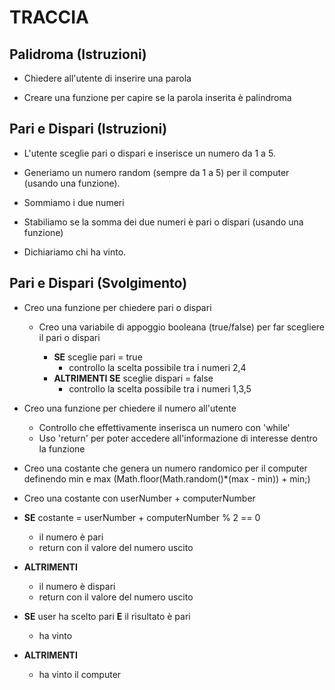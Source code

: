 # TRACCIA

## Palidroma (Istruzioni)

- Chiedere all'utente di inserire una parola

- Creare una funzione per capire se la parola inserita è palindroma

## Pari e Dispari (Istruzioni)

- L'utente sceglie pari o dispari e inserisce un numero da 1 a 5.

- Generiamo un numero random (sempre da 1 a 5) per il computer (usando una funzione).

- Sommiamo i due numeri

- Stabiliamo se la somma dei due numeri è pari o dispari (usando una funzione)

- Dichiariamo chi ha vinto.

## Pari e Dispari (Svolgimento)

- Creo una funzione per chiedere pari o dispari

  - Creo una variabile di appoggio booleana (true/false) per far scegliere il pari o dispari

    - **SE** sceglie pari = true
      - controllo la scelta possibile tra i numeri 2,4
    - **ALTRIMENTI SE** sceglie dispari = false
      - controllo la scelta possibile tra i numeri 1,3,5

- Creo una funzione per chiedere il numero all'utente

  - Controllo che effettivamente inserisca un numero con 'while'
  - Uso 'return' per poter accedere all'informazione di interesse dentro la funzione

- Creo una costante che genera un numero randomico per il computer definendo min e max (Math.floor(Math.random()\*(max - min)) + min;)

- Creo una costante con userNumber + computerNumber

- **SE** costante = userNumber + computerNumber % 2 == 0
  - il numero è pari
  - return con il valore del numero uscito
- **ALTRIMENTI**

  - il numero è dispari
  - return con il valore del numero uscito

- **SE** user ha scelto pari **E** il risultato è pari
  - ha vinto
- **ALTRIMENTI**
  - ha vinto il computer
